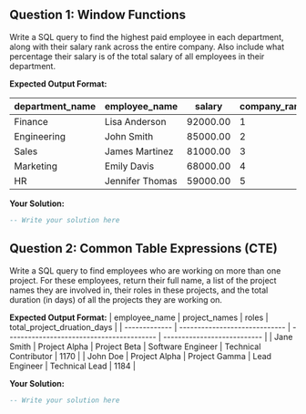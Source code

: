 ## Question 1: Window Functions

Write a SQL query to find the highest paid employee in each department, along with their salary rank across the entire company. Also include what percentage their salary is of the total salary of all employees in their department.

**Expected Output Format:**

| department_name | employee_name   | salary   | company_rank | dept_salary_percentage |
| --------------- | --------------- | -------- | ------------ | ---------------------- |
| Finance         | Lisa Anderson   | 92000.00 | 1            | 58.97                  |
| Engineering     | John Smith      | 85000.00 | 2            | 28.33                  |
| Sales           | James Martinez  | 81000.00 | 3            | 34.32                  |
| Marketing       | Emily Davis     | 68000.00 | 4            | 52.31                  |
| HR              | Jennifer Thomas | 59000.00 | 5            | 100.00                 |

**Your Solution:**
```sql
-- Write your solution here
```


## Question 2: Common Table Expressions (CTE)

Write a SQL query to find employees who are working on more than one project. For these employees, return their full name, a list of the project names they are involved in, their roles in these projects, and the total duration (in days) of all the projects they are working on.

**Expected Output Format:**
| employee_name | project_names                 | roles                                     | total_project_druation_days |
| ------------- | ----------------------------- | ----------------------------------------- | --------------------------- |
| Jane Smith    | Project Alpha | Project Beta  | Software Engineer | Technical Contributor | 1170                        |
| John Doe      | Project Alpha | Project Gamma | Lead Engineer | Technical Lead            | 1184                        |


**Your Solution:**
```sql
-- Write your solution here

```


